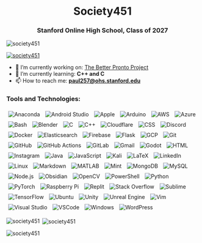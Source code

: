 <h1 align="center">Society451</h1>
<h3 align="center">Stanford Online High School, Class of 2027</h3>

<p align="left"> <img src="https://komarev.com/ghpvc/?username=society451&label=Profile%20views&color=0e75b6&style=flat" alt="society451" /> </p>

<p align="left"> <a href="https://github.com/ryo-ma/github-profile-trophy"><img src="https://github-profile-trophy.vercel.app/?username=society451" alt="society451" /></a> </p>

- 🔭 I’m currently working on: [The Better Pronto Project](https://github.com/Better-Pronto)
- 🌱 I’m currently learning: **C++ and C**
- 📫 How to reach me: **paul257@ohs.stanford.edu**

<h3 align="left">Tools and Technologies:</h3>
<div id="about">
    <div class="tools-container">
        <img src="https://skillicons.dev/icons?i=anaconda" alt="Anaconda" style="margin: 5px;"/>
        <img src="https://skillicons.dev/icons?i=androidstudio" alt="Android Studio" style="margin: 5px;"/>
        <img src="https://skillicons.dev/icons?i=apple" alt="Apple" style="margin: 5px;"/>
        <img src="https://skillicons.dev/icons?i=arduino" alt="Arduino" style="margin: 5px;"/>
        <img src="https://skillicons.dev/icons?i=aws" alt="AWS" style="margin: 5px;"/>
        <img src="https://skillicons.dev/icons?i=azure" alt="Azure" style="margin: 5px;"/>
        <img src="https://skillicons.dev/icons?i=bash" alt="Bash" style="margin: 5px;"/>
        <img src="https://skillicons.dev/icons?i=blender" alt="Blender" style="margin: 5px;"/>
        <img src="https://skillicons.dev/icons?i=c" alt="C" style="margin: 5px;"/>
        <img src="https://skillicons.dev/icons?i=cpp" alt="C++" style="margin: 5px;"/>
        <img src="https://skillicons.dev/icons?i=cloudflare" alt="Cloudflare" style="margin: 5px;"/>
        <img src="https://skillicons.dev/icons?i=css" alt="CSS" style="margin: 5px;"/>
        <img src="https://skillicons.dev/icons?i=discord" alt="Discord" style="margin: 5px;"/>
        <img src="https://skillicons.dev/icons?i=docker" alt="Docker" style="margin: 5px;"/>
        <img src="https://skillicons.dev/icons?i=elasticsearch" alt="Elasticsearch" style="margin: 5px;"/>
        <img src="https://skillicons.dev/icons?i=firebase" alt="Firebase" style="margin: 5px;"/>
        <img src="https://skillicons.dev/icons?i=flask" alt="Flask" style="margin: 5px;"/>
        <img src="https://skillicons.dev/icons?i=gcp" alt="GCP" style="margin: 5px;"/>
        <img src="https://skillicons.dev/icons?i=git" alt="Git" style="margin: 5px;"/>
        <img src="https://skillicons.dev/icons?i=github" alt="GitHub" style="margin: 5px;"/>
        <img src="https://skillicons.dev/icons?i=githubactions" alt="GitHub Actions" style="margin: 5px;"/>
        <img src="https://skillicons.dev/icons?i=gitlab" alt="GitLab" style="margin: 5px;"/>
        <img src="https://skillicons.dev/icons?i=gmail" alt="Gmail" style="margin: 5px;"/>
        <img src="https://skillicons.dev/icons?i=godot" alt="Godot" style="margin: 5px;"/>
        <img src="https://skillicons.dev/icons?i=html" alt="HTML" style="margin: 5px;"/>
        <img src="https://skillicons.dev/icons?i=instagram" alt="Instagram" style="margin: 5px;"/>
        <img src="https://skillicons.dev/icons?i=java" alt="Java" style="margin: 5px;"/>
        <img src="https://skillicons.dev/icons?i=js" alt="JavaScript" style="margin: 5px;"/>
        <img src="https://skillicons.dev/icons?i=kali" alt="Kali" style="margin: 5px;"/>
        <img src="https://skillicons.dev/icons?i=latex" alt="LaTeX" style="margin: 5px;"/>
        <img src="https://skillicons.dev/icons?i=linkedin" alt="LinkedIn" style="margin: 5px;"/>
        <img src="https://skillicons.dev/icons?i=linux" alt="Linux" style="margin: 5px;"/>
        <img src="https://skillicons.dev/icons?i=md" alt="Markdown" style="margin: 5px;"/>
        <img src="https://skillicons.dev/icons?i=matlab" alt="MATLAB" style="margin: 5px;"/>
        <img src="https://skillicons.dev/icons?i=mint" alt="Mint" style="margin: 5px;"/>
        <img src="https://skillicons.dev/icons?i=mongodb" alt="MongoDB" style="margin: 5px;"/>
        <img src="https://skillicons.dev/icons?i=mysql" alt="MySQL" style="margin: 5px;"/>
        <img src="https://skillicons.dev/icons?i=nodejs" alt="Node.js" style="margin: 5px;"/>
        <img src="https://skillicons.dev/icons?i=obsidian" alt="Obsidian" style="margin: 5px;"/>
        <img src="https://skillicons.dev/icons?i=opencv" alt="OpenCV" style="margin: 5px;"/>
        <img src="https://skillicons.dev/icons?i=powershell" alt="PowerShell" style="margin: 5px;"/>
        <img src="https://skillicons.dev/icons?i=py" alt="Python" style="margin: 5px;"/>
        <img src="https://skillicons.dev/icons?i=pytorch" alt="PyTorch" style="margin: 5px;"/>
        <img src="https://skillicons.dev/icons?i=raspberrypi" alt="Raspberry Pi" style="margin: 5px;"/>
        <img src="https://skillicons.dev/icons?i=replit" alt="Replit" style="margin: 5px;"/>
        <img src="https://skillicons.dev/icons?i=stackoverflow" alt="Stack Overflow" style="margin: 5px;"/>
        <img src="https://skillicons.dev/icons?i=sublime" alt="Sublime" style="margin: 5px;"/>
        <img src="https://skillicons.dev/icons?i=tensorflow" alt="TensorFlow" style="margin: 5px;"/>
        <img src="https://skillicons.dev/icons?i=ubuntu" alt="Ubuntu" style="margin: 5px;"/>
        <img src="https://skillicons.dev/icons?i=unity" alt="Unity" style="margin: 5px;"/>
        <img src="https://skillicons.dev/icons?i=unreal" alt="Unreal Engine" style="margin: 5px;"/>
        <img src="https://skillicons.dev/icons?i=vim" alt="Vim" style="margin: 5px;"/>
        <img src="https://skillicons.dev/icons?i=visualstudio" alt="Visual Studio" style="margin: 5px;"/>
        <img src="https://skillicons.dev/icons?i=vscode" alt="VSCode" style="margin: 5px;"/>
        <img src="https://skillicons.dev/icons?i=windows" alt="Windows" style="margin: 5px;"/>
        <img src="https://skillicons.dev/icons?i=wordpress" alt="WordPress" style="margin: 5px;"/>
    </div>
</div>




<p><img align="left" src="https://github-readme-stats.vercel.app/api/top-langs?username=society451&show_icons=true&locale=en&layout=compact&theme=onedark" alt="society451" /></p>




<p>&nbsp;<img align="center" src="https://github-readme-stats.vercel.app/api?username=society451&show_icons=true&locale=en&theme=onedark" alt="society451" /></p>




<p><img align="center" src="https://github-readme-streak-stats.herokuapp.com/?user=society451&theme=onedark&hide_border=true" alt="society451" /></p>
